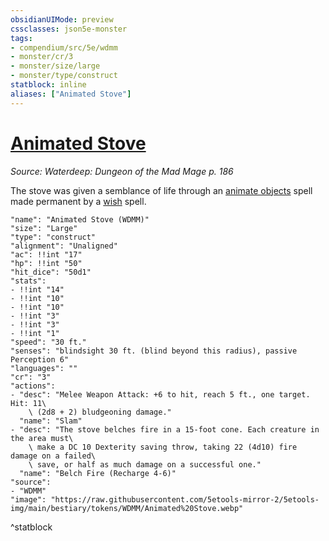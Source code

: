 ```yaml
---
obsidianUIMode: preview
cssclasses: json5e-monster
tags:
- compendium/src/5e/wdmm
- monster/cr/3
- monster/size/large
- monster/type/construct
statblock: inline
aliases: ["Animated Stove"]
---
```

# [Animated Stove](3-Mechanics\CLI\bestiary\construct/animated-stove-wdmm.md)
*Source: Waterdeep: Dungeon of the Mad Mage p. 186*  

The stove was given a semblance of life through an [animate objects](/3-Mechanics/CLI/spells/animate-objects.md) spell made permanent by a [wish](/3-Mechanics/CLI/spells/wish.md) spell.

```statblock
"name": "Animated Stove (WDMM)"
"size": "Large"
"type": "construct"
"alignment": "Unaligned"
"ac": !!int "17"
"hp": !!int "50"
"hit_dice": "50d1"
"stats":
- !!int "14"
- !!int "10"
- !!int "10"
- !!int "3"
- !!int "3"
- !!int "1"
"speed": "30 ft."
"senses": "blindsight 30 ft. (blind beyond this radius), passive Perception 6"
"languages": ""
"cr": "3"
"actions":
- "desc": "Melee Weapon Attack: +6 to hit, reach 5 ft., one target. Hit: 11\
    \ (2d8 + 2) bludgeoning damage."
  "name": "Slam"
- "desc": "The stove belches fire in a 15-foot cone. Each creature in the area must\
    \ make a DC 10 Dexterity saving throw, taking 22 (4d10) fire damage on a failed\
    \ save, or half as much damage on a successful one."
  "name": "Belch Fire (Recharge 4-6)"
"source":
- "WDMM"
"image": "https://raw.githubusercontent.com/5etools-mirror-2/5etools-img/main/bestiary/tokens/WDMM/Animated%20Stove.webp"
```
^statblock